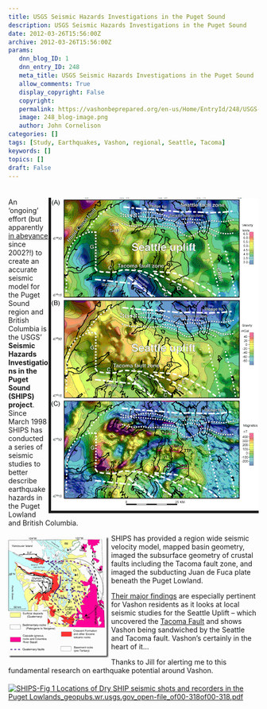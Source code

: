 ```yaml
---
title: USGS Seismic Hazards Investigations in the Puget Sound
description: USGS Seismic Hazards Investigations in the Puget Sound
date: 2012-03-26T15:56:00Z
archive: 2012-03-26T15:56:00Z
params:
   dnn_blog_ID: 1
   dnn_entry_ID: 248
   meta_title: USGS Seismic Hazards Investigations in the Puget Sound
   allow_comments: True
   display_copyright: False
   copyright: 
   permalink: https://vashonbeprepared.org/en-us/Home/EntryId/248/USGS-Seismic-Hazards-Investigations-in-the-Puget-Sound
   image: 248_blog-image.png
   author: John Cornelison
categories: []
tags: [Study, Earthquakes, Vashon, regional, Seattle, Tacoma]
keywords: []
topics: []
draft: False
---
```


<div class="wlWriterHeaderFooter" style="padding-bottom: 4px; margin: 0px; padding-left: 0px; padding-right: 0px; float: none; padding-top: 4px;"> </div>
<p><a href="/images/dnnBlog/1/248/Windows-Live-Writer-a442f4b68ed1_7863-SHIPS-SeattleUplift-fig6_2.gif"><img width="418" height="630" title="SHIPS-SeattleUplift-fig6" align="right" style="background-image: none; border-bottom: 5px solid; border-left: 5px solid; padding-left: 0px; padding-right: 0px; display: inline; float: right; border-top: 0px solid; border-right: 0px solid; padding-top: 0px;" alt="SHIPS-SeattleUplift-fig6" src="/images/dnnBlog/1/248/Windows-Live-Writer-a442f4b68ed1_7863-SHIPS-SeattleUplift-fig6_2.gif" /></a>An &lsquo;ongoing&rsquo; effort (but apparently <a href="http://earthquake.usgs.gov/regional/pacnw/ships/spring2002/tacoma.php" target="_blank">in abeyance</a> since 2002?!) to create an accurate seismic model for the Puget Sound region and British Columbia is the USGS&rsquo; <strong>Seismic Hazards Investigations in the Puget Sound (SHIPS) project</strong>. Since March 1998 SHIPS has conducted a series of seismic studies to better describe earthquake hazards in the Puget Lowland and British Columbia. </p>
<p><a href="/images/dnnBlog/1/248/Windows-Live-Writer-a442f4b68ed1_7863-SHIPS-fig1_2.gif"><img width="202" height="244" title="SHIPS-fig1" align="left" style="background-image: none;   margin: 5px 5px 5px 0px; padding-left: 0px; padding-right: 0px; display: inline; float: left;   padding-top: 0px;border: 0px;" alt="SHIPS-fig1" src="/images/dnnBlog/1/248/Windows-Live-Writer-a442f4b68ed1_7863-SHIPS-fig1_thumb.gif" /></a>SHIPS has provided a region wide seismic velocity model, mapped basin geometry, imaged the subsurface geometry of crustal faults including the Tacoma fault zone, and imaged the subducting Juan de Fuca plate beneath the Puget Lowland.</p>
<p><a href="http://earthquake.usgs.gov/regional/pacnw/ships/results/index.php" target="_blank">Their major findings</a> are especially pertinent for Vashon residents as it looks at local seismic studies for the Seattle Uplift &ndash; which uncovered the <a href="http://earthquake.usgs.gov/regional/pacnw/ships/results/tacoma.php" target="_blank">Tacoma Fault</a> and shows Vashon being sandwiched by the Seattle and Tacoma fault. Vashon&rsquo;s certainly in the heart of it&hellip;</p>
<p>Thanks to Jill for alerting me to this fundamental research on earthquake potential around Vashon.</p>
<p><a href="http://geopubs.wr.usgs.gov/open-file/of00-318/" title="http://geopubs.wr.usgs.gov/open-file/of00-318/" target="_blank"><img style="margin-top: 5px; width: 500px; margin-bottom: 5px; height: 403px;" alt="SHIPS-Fig 1 Locations of Dry SHIP seismic shots and recorders in the Puget Lowlands_geopubs.wr.usgs.gov_open-file_of00-318of00-318.pdf" src="/Portals/1/Graphics/Maps/SHIPS-Fig%201%20Locations%20of%20Dry%20SHIP%20seismic%20shots%20and%20recorders%20in%20the%20Puget%20Lowlands_geopubs.wr.usgs.gov_open-file_of00-318of00-318.pdf.gif" /></a></p>
